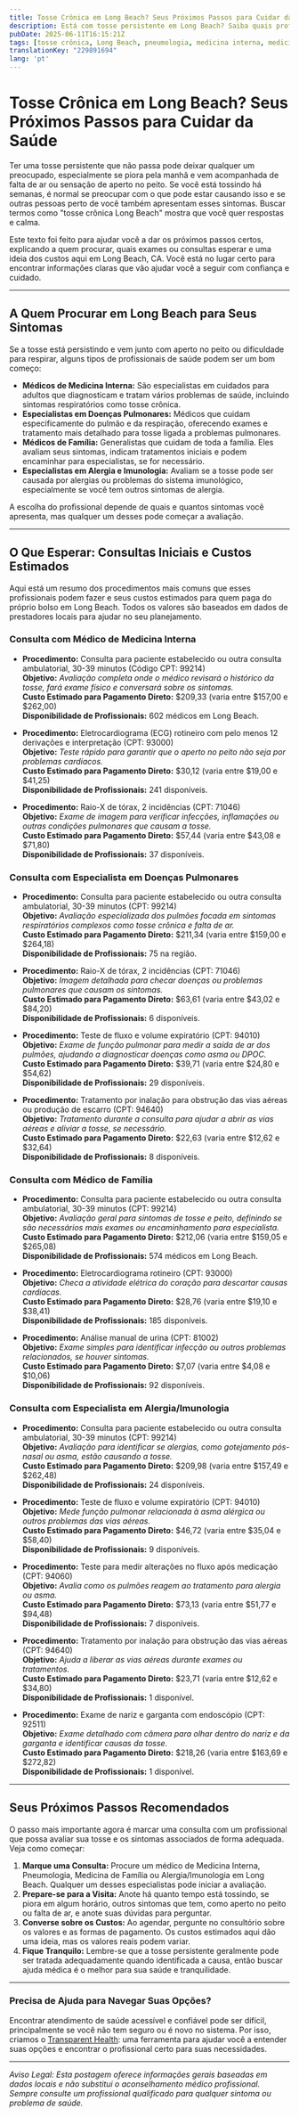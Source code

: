 ```yaml
---
title: Tosse Crônica em Long Beach? Seus Próximos Passos para Cuidar da Saúde  
description: Está com tosse persistente em Long Beach? Saiba quais profissionais procurar, quais exames esperar e os custos estimados dos cuidados na sua região.  
pubDate: 2025-06-11T16:15:21Z
tags: [tosse crônica, Long Beach, pneumologia, medicina interna, medicina da família, custo da saúde, saúde pulmonar]
translationKey: "229891694"
lang: 'pt'
---
```


# Tosse Crônica em Long Beach? Seus Próximos Passos para Cuidar da Saúde

Ter uma tosse persistente que não passa pode deixar qualquer um preocupado, especialmente se piora pela manhã e vem acompanhada de falta de ar ou sensação de aperto no peito. Se você está tossindo há semanas, é normal se preocupar com o que pode estar causando isso e se outras pessoas perto de você também apresentam esses sintomas. Buscar termos como "tosse crônica Long Beach" mostra que você quer respostas e calma.

Este texto foi feito para ajudar você a dar os próximos passos certos, explicando a quem procurar, quais exames ou consultas esperar e uma ideia dos custos aqui em Long Beach, CA. Você está no lugar certo para encontrar informações claras que vão ajudar você a seguir com confiança e cuidado.

---

## A Quem Procurar em Long Beach para Seus Sintomas

Se a tosse está persistindo e vem junto com aperto no peito ou dificuldade para respirar, alguns tipos de profissionais de saúde podem ser um bom começo:

- **Médicos de Medicina Interna:** São especialistas em cuidados para adultos que diagnosticam e tratam vários problemas de saúde, incluindo sintomas respiratórios como tosse crônica.  
- **Especialistas em Doenças Pulmonares:** Médicos que cuidam especificamente do pulmão e da respiração, oferecendo exames e tratamento mais detalhado para tosse ligada a problemas pulmonares.  
- **Médicos de Família:** Generalistas que cuidam de toda a família. Eles avaliam seus sintomas, indicam tratamentos iniciais e podem encaminhar para especialistas, se for necessário.  
- **Especialistas em Alergia e Imunologia:** Avaliam se a tosse pode ser causada por alergias ou problemas do sistema imunológico, especialmente se você tem outros sintomas de alergia.  

A escolha do profissional depende de quais e quantos sintomas você apresenta, mas qualquer um desses pode começar a avaliação.

---

## O Que Esperar: Consultas Iniciais e Custos Estimados

Aqui está um resumo dos procedimentos mais comuns que esses profissionais podem fazer e seus custos estimados para quem paga do próprio bolso em Long Beach. Todos os valores são baseados em dados de prestadores locais para ajudar no seu planejamento.

### Consulta com Médico de Medicina Interna

- **Procedimento:** Consulta para paciente estabelecido ou outra consulta ambulatorial, 30-39 minutos (Código CPT: 99214)  
  **Objetivo:** *Avaliação completa onde o médico revisará o histórico da tosse, fará exame físico e conversará sobre os sintomas.*  
  **Custo Estimado para Pagamento Direto:** $209,33 (varia entre $157,00 e $262,00)  
  **Disponibilidade de Profissionais:** 602 médicos em Long Beach.

- **Procedimento:** Eletrocardiograma (ECG) rotineiro com pelo menos 12 derivações e interpretação (CPT: 93000)  
  **Objetivo:** *Teste rápido para garantir que o aperto no peito não seja por problemas cardíacos.*  
  **Custo Estimado para Pagamento Direto:** $30,12 (varia entre $19,00 e $41,25)  
  **Disponibilidade de Profissionais:** 241 disponíveis.

- **Procedimento:** Raio-X de tórax, 2 incidências (CPT: 71046)  
  **Objetivo:** *Exame de imagem para verificar infecções, inflamações ou outras condições pulmonares que causam a tosse.*  
  **Custo Estimado para Pagamento Direto:** $57,44 (varia entre $43,08 e $71,80)  
  **Disponibilidade de Profissionais:** 37 disponíveis.

### Consulta com Especialista em Doenças Pulmonares

- **Procedimento:** Consulta para paciente estabelecido ou outra consulta ambulatorial, 30-39 minutos (CPT: 99214)  
  **Objetivo:** *Avaliação especializada dos pulmões focada em sintomas respiratórios complexos como tosse crônica e falta de ar.*  
  **Custo Estimado para Pagamento Direto:** $211,34 (varia entre $159,00 e $264,18)  
  **Disponibilidade de Profissionais:** 75 na região.

- **Procedimento:** Raio-X de tórax, 2 incidências (CPT: 71046)  
  **Objetivo:** *Imagem detalhada para checar doenças ou problemas pulmonares que causam os sintomas.*  
  **Custo Estimado para Pagamento Direto:** $63,61 (varia entre $43,02 e $84,20)  
  **Disponibilidade de Profissionais:** 6 disponíveis.

- **Procedimento:** Teste de fluxo e volume expiratório (CPT: 94010)  
  **Objetivo:** *Exame de função pulmonar para medir a saída de ar dos pulmões, ajudando a diagnosticar doenças como asma ou DPOC.*  
  **Custo Estimado para Pagamento Direto:** $39,71 (varia entre $24,80 e $54,62)  
  **Disponibilidade de Profissionais:** 29 disponíveis.

- **Procedimento:** Tratamento por inalação para obstrução das vias aéreas ou produção de escarro (CPT: 94640)  
  **Objetivo:** *Tratamento durante a consulta para ajudar a abrir as vias aéreas e aliviar a tosse, se necessário.*  
  **Custo Estimado para Pagamento Direto:** $22,63 (varia entre $12,62 e $32,64)  
  **Disponibilidade de Profissionais:** 8 disponíveis.

### Consulta com Médico de Família

- **Procedimento:** Consulta para paciente estabelecido ou outra consulta ambulatorial, 30-39 minutos (CPT: 99214)  
  **Objetivo:** *Avaliação geral para sintomas de tosse e peito, definindo se são necessários mais exames ou encaminhamento para especialista.*  
  **Custo Estimado para Pagamento Direto:** $212,06 (varia entre $159,05 e $265,08)  
  **Disponibilidade de Profissionais:** 574 médicos em Long Beach.

- **Procedimento:** Eletrocardiograma rotineiro (CPT: 93000)  
  **Objetivo:** *Checa a atividade elétrica do coração para descartar causas cardíacas.*  
  **Custo Estimado para Pagamento Direto:** $28,76 (varia entre $19,10 e $38,41)  
  **Disponibilidade de Profissionais:** 185 disponíveis.

- **Procedimento:** Análise manual de urina (CPT: 81002)  
  **Objetivo:** *Exame simples para identificar infecção ou outros problemas relacionados, se houver sintomas.*  
  **Custo Estimado para Pagamento Direto:** $7,07 (varia entre $4,08 e $10,06)  
  **Disponibilidade de Profissionais:** 92 disponíveis.

### Consulta com Especialista em Alergia/Imunologia

- **Procedimento:** Consulta para paciente estabelecido ou outra consulta ambulatorial, 30-39 minutos (CPT: 99214)  
  **Objetivo:** *Avaliação para identificar se alergias, como gotejamento pós-nasal ou asma, estão causando a tosse.*  
  **Custo Estimado para Pagamento Direto:** $209,98 (varia entre $157,49 e $262,48)  
  **Disponibilidade de Profissionais:** 24 disponíveis.

- **Procedimento:** Teste de fluxo e volume expiratório (CPT: 94010)  
  **Objetivo:** *Mede função pulmonar relacionada à asma alérgica ou outros problemas das vias aéreas.*  
  **Custo Estimado para Pagamento Direto:** $46,72 (varia entre $35,04 e $58,40)  
  **Disponibilidade de Profissionais:** 9 disponíveis.

- **Procedimento:** Teste para medir alterações no fluxo após medicação (CPT: 94060)  
  **Objetivo:** *Avalia como os pulmões reagem ao tratamento para alergia ou asma.*  
  **Custo Estimado para Pagamento Direto:** $73,13 (varia entre $51,77 e $94,48)  
  **Disponibilidade de Profissionais:** 7 disponíveis.

- **Procedimento:** Tratamento por inalação para obstrução das vias aéreas (CPT: 94640)  
  **Objetivo:** *Ajuda a liberar as vias aéreas durante exames ou tratamentos.*  
  **Custo Estimado para Pagamento Direto:** $23,71 (varia entre $12,62 e $34,80)  
  **Disponibilidade de Profissionais:** 1 disponível.

- **Procedimento:** Exame de nariz e garganta com endoscópio (CPT: 92511)  
  **Objetivo:** *Exame detalhado com câmera para olhar dentro do nariz e da garganta e identificar causas da tosse.*  
  **Custo Estimado para Pagamento Direto:** $218,26 (varia entre $163,69 e $272,82)  
  **Disponibilidade de Profissionais:** 1 disponível.

---

## Seus Próximos Passos Recomendados

O passo mais importante agora é marcar uma consulta com um profissional que possa avaliar sua tosse e os sintomas associados de forma adequada. Veja como começar:

1. **Marque uma Consulta:** Procure um médico de Medicina Interna, Pneumologia, Medicina de Família ou Alergia/Imunologia em Long Beach. Qualquer um desses especialistas pode iniciar a avaliação.  
2. **Prepare-se para a Visita:** Anote há quanto tempo está tossindo, se piora em algum horário, outros sintomas que tem, como aperto no peito ou falta de ar, e anote suas dúvidas para perguntar.  
3. **Converse sobre os Custos:** Ao agendar, pergunte no consultório sobre os valores e as formas de pagamento. Os custos estimados aqui dão uma ideia, mas os valores reais podem variar.  
4. **Fique Tranquilo:** Lembre-se que a tosse persistente geralmente pode ser tratada adequadamente quando identificada a causa, então buscar ajuda médica é o melhor para sua saúde e tranquilidade.

---

### Precisa de Ajuda para Navegar Suas Opções?

Encontrar atendimento de saúde acessível e confiável pode ser difícil, principalmente se você não tem seguro ou é novo no sistema. Por isso, criamos o [Transparent Health](https://transparenthealth.ai): uma ferramenta para ajudar você a entender suas opções e encontrar o profissional certo para suas necessidades.

---

*Aviso Legal: Esta postagem oferece informações gerais baseadas em dados locais e não substitui o aconselhamento médico profissional. Sempre consulte um profissional qualificado para qualquer sintoma ou problema de saúde.*